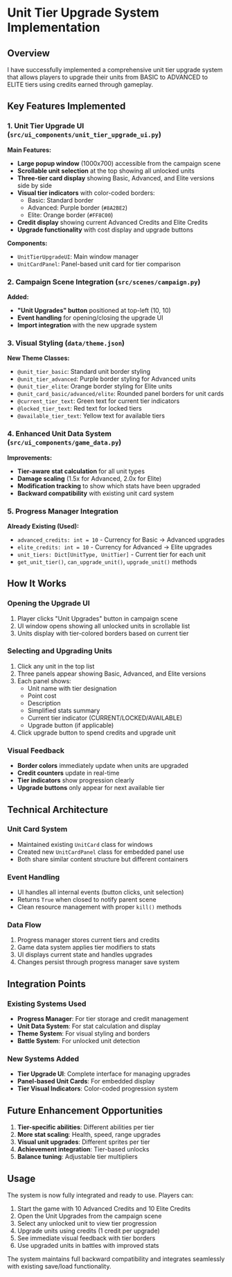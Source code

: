 # Unit Tier Upgrade System Implementation

## Overview

I have successfully implemented a comprehensive unit tier upgrade system that allows players to upgrade their units from BASIC to ADVANCED to ELITE tiers using credits earned through gameplay.

## Key Features Implemented

### 1. Unit Tier Upgrade UI (`src/ui_components/unit_tier_upgrade_ui.py`)

**Main Features:**
- **Large popup window** (1000x700) accessible from the campaign scene
- **Scrollable unit selection** at the top showing all unlocked units
- **Three-tier card display** showing Basic, Advanced, and Elite versions side by side
- **Visual tier indicators** with color-coded borders:
  - Basic: Standard border
  - Advanced: Purple border (`#8A2BE2`)
  - Elite: Orange border (`#FF8C00`)
- **Credit display** showing current Advanced Credits and Elite Credits
- **Upgrade functionality** with cost display and upgrade buttons

**Components:**
- `UnitTierUpgradeUI`: Main window manager
- `UnitCardPanel`: Panel-based unit card for tier comparison

### 2. Campaign Scene Integration (`src/scenes/campaign.py`)

**Added:**
- **"Unit Upgrades" button** positioned at top-left (10, 10)
- **Event handling** for opening/closing the upgrade UI
- **Import integration** with the new upgrade system

### 3. Visual Styling (`data/theme.json`)

**New Theme Classes:**
- `@unit_tier_basic`: Standard unit border styling
- `@unit_tier_advanced`: Purple border styling for Advanced units
- `@unit_tier_elite`: Orange border styling for Elite units
- `@unit_card_basic/advanced/elite`: Rounded panel borders for unit cards
- `@current_tier_text`: Green text for current tier indicators
- `@locked_tier_text`: Red text for locked tiers
- `@available_tier_text`: Yellow text for available tiers

### 4. Enhanced Unit Data System (`src/ui_components/game_data.py`)

**Improvements:**
- **Tier-aware stat calculation** for all unit types
- **Damage scaling** (1.5x for Advanced, 2.0x for Elite)
- **Modification tracking** to show which stats have been upgraded
- **Backward compatibility** with existing unit card system

### 5. Progress Manager Integration

**Already Existing (Used):**
- `advanced_credits: int = 10` - Currency for Basic → Advanced upgrades
- `elite_credits: int = 10` - Currency for Advanced → Elite upgrades
- `unit_tiers: Dict[UnitType, UnitTier]` - Current tier for each unit
- `get_unit_tier()`, `can_upgrade_unit()`, `upgrade_unit()` methods

## How It Works

### Opening the Upgrade UI
1. Player clicks "Unit Upgrades" button in campaign scene
2. UI window opens showing all unlocked units in scrollable list
3. Units display with tier-colored borders based on current tier

### Selecting and Upgrading Units
1. Click any unit in the top list
2. Three panels appear showing Basic, Advanced, and Elite versions
3. Each panel shows:
   - Unit name with tier designation
   - Point cost
   - Description
   - Simplified stats summary
   - Current tier indicator (CURRENT/LOCKED/AVAILABLE)
   - Upgrade button (if applicable)
4. Click upgrade button to spend credits and upgrade unit

### Visual Feedback
- **Border colors** immediately update when units are upgraded
- **Credit counters** update in real-time
- **Tier indicators** show progression clearly
- **Upgrade buttons** only appear for next available tier

## Technical Architecture

### Unit Card System
- Maintained existing `UnitCard` class for windows
- Created new `UnitCardPanel` class for embedded panel use
- Both share similar content structure but different containers

### Event Handling
- UI handles all internal events (button clicks, unit selection)
- Returns `True` when closed to notify parent scene
- Clean resource management with proper `kill()` methods

### Data Flow
1. Progress manager stores current tiers and credits
2. Game data system applies tier modifiers to stats
3. UI displays current state and handles upgrades
4. Changes persist through progress manager save system

## Integration Points

### Existing Systems Used
- **Progress Manager**: For tier storage and credit management
- **Unit Data System**: For stat calculation and display
- **Theme System**: For visual styling and borders
- **Battle System**: For unlocked unit detection

### New Systems Added
- **Tier Upgrade UI**: Complete interface for managing upgrades
- **Panel-based Unit Cards**: For embedded display
- **Tier Visual Indicators**: Color-coded progression system

## Future Enhancement Opportunities

1. **Tier-specific abilities**: Different abilities per tier
2. **More stat scaling**: Health, speed, range upgrades
3. **Visual unit upgrades**: Different sprites per tier
4. **Achievement integration**: Tier-based unlocks
5. **Balance tuning**: Adjustable tier multipliers

## Usage

The system is now fully integrated and ready to use. Players can:
1. Start the game with 10 Advanced Credits and 10 Elite Credits
2. Open the Unit Upgrades from the campaign scene
3. Select any unlocked unit to view tier progression
4. Upgrade units using credits (1 credit per upgrade)
5. See immediate visual feedback with tier borders
6. Use upgraded units in battles with improved stats

The system maintains full backward compatibility and integrates seamlessly with existing save/load functionality.